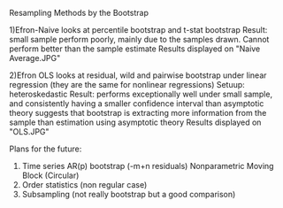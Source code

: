 Resampling Methods by the Bootstrap 

1)Efron-Naive looks at percentile bootstrap and t-stat bootstrap 
  Result: small sample perform poorly, mainly due to the samples drawn. Cannot perform better than the sample estimate 
  Results displayed on "Naive Average.JPG"
  
2)Efron OLS looks at residual, wild and pairwise bootstrap under linear regression (they are the same for nonlinear regressions)
  Setuup: heteroskedastic 
  Result: performs exceptionally well under small sample, and consistently having a smaller confidence interval than asymptotic theory 
    suggests that bootstrap is extracting more information from the sample than estimation using asymptotic theory 
  Results displayed on "OLS.JPG"

Plans for the future: 
  1) Time series 
    AR(p) bootstrap (-m+n residuals)
    Nonparametric Moving Block (Circular) 
  2) Order statistics (non regular case)
  3) Subsampling (not really bootstrap but a good comparison) 
